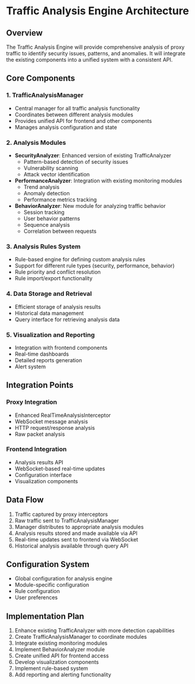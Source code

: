 # Traffic Analysis Engine Architecture

## Overview
The Traffic Analysis Engine will provide comprehensive analysis of proxy traffic to identify security issues, patterns, and anomalies. It will integrate the existing components into a unified system with a consistent API.

## Core Components

### 1. TrafficAnalysisManager
- Central manager for all traffic analysis functionality
- Coordinates between different analysis modules
- Provides unified API for frontend and other components
- Manages analysis configuration and state

### 2. Analysis Modules
- **SecurityAnalyzer**: Enhanced version of existing TrafficAnalyzer
  - Pattern-based detection of security issues
  - Vulnerability scanning
  - Attack vector identification
- **PerformanceAnalyzer**: Integration with existing monitoring modules
  - Trend analysis
  - Anomaly detection
  - Performance metrics tracking
- **BehaviorAnalyzer**: New module for analyzing traffic behavior
  - Session tracking
  - User behavior patterns
  - Sequence analysis
  - Correlation between requests

### 3. Analysis Rules System
- Rule-based engine for defining custom analysis rules
- Support for different rule types (security, performance, behavior)
- Rule priority and conflict resolution
- Rule import/export functionality

### 4. Data Storage and Retrieval
- Efficient storage of analysis results
- Historical data management
- Query interface for retrieving analysis data

### 5. Visualization and Reporting
- Integration with frontend components
- Real-time dashboards
- Detailed reports generation
- Alert system

## Integration Points

### Proxy Integration
- Enhanced RealTimeAnalysisInterceptor
- WebSocket message analysis
- HTTP request/response analysis
- Raw packet analysis

### Frontend Integration
- Analysis results API
- WebSocket-based real-time updates
- Configuration interface
- Visualization components

## Data Flow
1. Traffic captured by proxy interceptors
2. Raw traffic sent to TrafficAnalysisManager
3. Manager distributes to appropriate analysis modules
4. Analysis results stored and made available via API
5. Real-time updates sent to frontend via WebSocket
6. Historical analysis available through query API

## Configuration System
- Global configuration for analysis engine
- Module-specific configuration
- Rule configuration
- User preferences

## Implementation Plan
1. Enhance existing TrafficAnalyzer with more detection capabilities
2. Create TrafficAnalysisManager to coordinate modules
3. Integrate existing monitoring modules
4. Implement BehaviorAnalyzer module
5. Create unified API for frontend access
6. Develop visualization components
7. Implement rule-based system
8. Add reporting and alerting functionality
